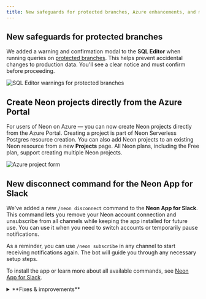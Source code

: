 ```yaml
---
title: New safeguards for protected branches, Azure enhancements, and more
---
```


## New safeguards for protected branches

We added a warning and confirmation modal to the **SQL Editor** when running queries on [protected branches](/docs/guides/protected-branches). This helps prevent accidental changes to production data. You'll see a clear notice and must confirm before proceeding.

  ![SQL Editor warnings for protected branches](/docs/relnotes/sql_editor_warning.png)

## Create Neon projects directly from the Azure Portal

For users of Neon on Azure — you can now create Neon projects directly from the Azure Portal. Creating a project is part of Neon Serverless Postgres resource creation. You can also add Neon projects to an existing Neon resource from a new **Projects** page. All Neon plans, including the Free plan, support creating multiple Neon projects.

  ![Azure project form](/docs/relnotes/azure_project_form.png)

## New disconnect command for the Neon App for Slack

We've added a new `/neon disconnect` command to the **Neon App for Slack**. This command lets you remove your Neon account connection and unsubscribe from all channels while keeping the app installed for future use. You can use it when you need to switch accounts or temporarily pause notifications.

As a reminder, you can use `/neon subscribe` in any channel to start receiving notifications again. The bot will guide you through any necessary setup steps.

To install the app or learn more about all available commands, see [Neon App for Slack](/docs/manage/slack-app).

<details>

<summary>**Fixes & improvements**</summary>

- **Neon Console**

  The **Computes** tab on individual branch pages in the Neon Console now shows **Started** and **Suspended** labels for the primary compute, indicating when the compute was last started or suspended.

  ![compute started label](/docs/relnotes/compute_started.png)

- **Neon API**

  We added a `started_at` attribute to the [Retrieve compute endpoint details](https://api-docs.neon.tech/reference/getprojectendpoint) response. This timestamp shows when your Neon compute was last started.
 
- **Vercel Native Integration**

  New Neon projects (referred to as _Databases_ in Vercel) now use Postgres 17 by default. Previously, projects created through the [Vercel Native Integration](/docs/guides/vercel-native-integration) used Postgres 15.

- **Fixes**

  Fixed an issue that caused the **Tables** page in the Neon Console to reload when the browser page regained focus.

</details>
